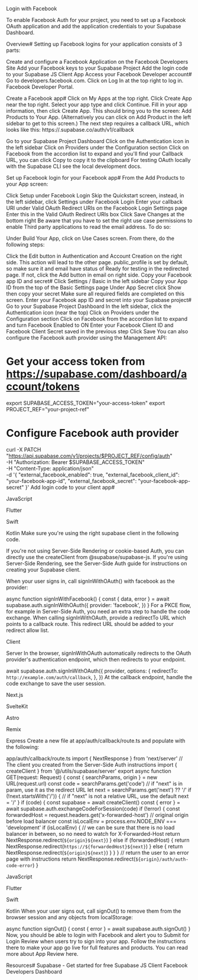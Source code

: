Login with Facebook

To enable Facebook Auth for your project, you need to set up a Facebook OAuth application and add the application credentials to your Supabase Dashboard.

Overview#
Setting up Facebook logins for your application consists of 3 parts:

Create and configure a Facebook Application on the Facebook Developers Site
Add your Facebook keys to your Supabase Project
Add the login code to your Supabase JS Client App
Access your Facebook Developer account#
Go to developers.facebook.com.
Click on Log In at the top right to log in.
Facebook Developer Portal.

Create a Facebook app#
Click on My Apps at the top right.
Click Create App near the top right.
Select your app type and click Continue.
Fill in your app information, then click Create App.
This should bring you to the screen: Add Products to Your App. (Alternatively you can click on Add Product in the left sidebar to get to this screen.)
The next step requires a callback URL, which looks like this: https://<project-ref>.supabase.co/auth/v1/callback

Go to your Supabase Project Dashboard
Click on the Authentication icon in the left sidebar
Click on Providers under the Configuration section
Click on Facebook from the accordion list to expand and you'll find your Callback URL, you can click Copy to copy it to the clipboard
For testing OAuth locally with the Supabase CLI see the local development docs.

Set up Facebook login for your Facebook app#
From the Add Products to your App screen:

Click Setup under Facebook Login
Skip the Quickstart screen, instead, in the left sidebar, click Settings under Facebook Login
Enter your callback URI under Valid OAuth Redirect URIs on the Facebook Login Settings page
Enter this in the Valid OAuth Redirect URIs box
Click Save Changes at the bottom right
Be aware that you have to set the right use case permissions to enable Third party applications to read the email address. To do so:

Under Build Your App, click on Use Cases screen. From there, do the following steps:

Click the Edit button in Authentication and Account Creation on the right side. This action will lead to the other page.
public_profile is set by default, so make sure it and email have status of Ready for testing in the redirected page.
If not, click the Add button in email on right side.
Copy your Facebook app ID and secret#
Click Settings / Basic in the left sidebar
Copy your App ID from the top of the Basic Settings page
Under App Secret click Show then copy your secret
Make sure all required fields are completed on this screen.
Enter your Facebook app ID and secret into your Supabase project#
Go to your Supabase Project Dashboard
In the left sidebar, click the Authentication icon (near the top)
Click on Providers under the Configuration section
Click on Facebook from the accordion list to expand and turn Facebook Enabled to ON
Enter your Facebook Client ID and Facebook Client Secret saved in the previous step
Click Save
You can also configure the Facebook auth provider using the Management API:

# Get your access token from https://supabase.com/dashboard/account/tokens
export SUPABASE_ACCESS_TOKEN="your-access-token"
export PROJECT_REF="your-project-ref"
# Configure Facebook auth provider
curl -X PATCH "https://api.supabase.com/v1/projects/$PROJECT_REF/config/auth" \
  -H "Authorization: Bearer $SUPABASE_ACCESS_TOKEN" \
  -H "Content-Type: application/json" \
  -d '{
    "external_facebook_enabled": true,
    "external_facebook_client_id": "your-facebook-app-id",
    "external_facebook_secret": "your-facebook-app-secret"
  }'
Add login code to your client app#

JavaScript

Flutter

Swift

Kotlin
Make sure you're using the right supabase client in the following code.

If you're not using Server-Side Rendering or cookie-based Auth, you can directly use the createClient from @supabase/supabase-js. If you're using Server-Side Rendering, see the Server-Side Auth guide for instructions on creating your Supabase client.

When your user signs in, call signInWithOAuth() with facebook as the provider:

async function signInWithFacebook() {
  const { data, error } = await supabase.auth.signInWithOAuth({
    provider: 'facebook',
  })
}
For a PKCE flow, for example in Server-Side Auth, you need an extra step to handle the code exchange. When calling signInWithOAuth, provide a redirectTo URL which points to a callback route. This redirect URL should be added to your redirect allow list.


Client

Server
In the browser, signInWithOAuth automatically redirects to the OAuth provider's authentication endpoint, which then redirects to your endpoint.

await supabase.auth.signInWithOAuth({
  provider,
  options: {
    redirectTo: `http://example.com/auth/callback`,
  },
})
At the callback endpoint, handle the code exchange to save the user session.


Next.js

SvelteKit

Astro

Remix

Express
Create a new file at app/auth/callback/route.ts and populate with the following:

app/auth/callback/route.ts
import { NextResponse } from 'next/server'
// The client you created from the Server-Side Auth instructions
import { createClient } from '@/utils/supabase/server'
export async function GET(request: Request) {
  const { searchParams, origin } = new URL(request.url)
  const code = searchParams.get('code')
  // if "next" is in param, use it as the redirect URL
  let next = searchParams.get('next') ?? '/'
  if (!next.startsWith('/')) {
    // if "next" is not a relative URL, use the default
    next = '/'
  }
  if (code) {
    const supabase = await createClient()
    const { error } = await supabase.auth.exchangeCodeForSession(code)
    if (!error) {
      const forwardedHost = request.headers.get('x-forwarded-host') // original origin before load balancer
      const isLocalEnv = process.env.NODE_ENV === 'development'
      if (isLocalEnv) {
        // we can be sure that there is no load balancer in between, so no need to watch for X-Forwarded-Host
        return NextResponse.redirect(`${origin}${next}`)
      } else if (forwardedHost) {
        return NextResponse.redirect(`https://${forwardedHost}${next}`)
      } else {
        return NextResponse.redirect(`${origin}${next}`)
      }
    }
  }
  // return the user to an error page with instructions
  return NextResponse.redirect(`${origin}/auth/auth-code-error`)
}

JavaScript

Flutter

Swift

Kotlin
When your user signs out, call signOut() to remove them from the browser session and any objects from localStorage:

async function signOut() {
  const { error } = await supabase.auth.signOut()
}
Now, you should be able to login with Facebook and alert you to Submit for Login Review when users try to sign into your app. Follow the instructions there to make your app go live for full features and products.
You can read more about App Review here.

Resources#
Supabase - Get started for free
Supabase JS Client
Facebook Developers Dashboard
